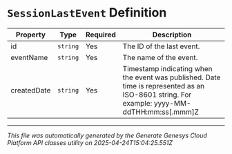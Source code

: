 # `SessionLastEvent` Definition

| Property | Type | Required | Description |
|----------|------|----------|-------------|
| id | `string` | Yes | The ID of the last event. |
| eventName | `string` | Yes | The name of the event. |
| createdDate | `string` | Yes | Timestamp indicating when the event was published. Date time is represented as an ISO-8601 string. For example: yyyy-MM-ddTHH:mm:ss[.mmm]Z |

---

*This file was automatically generated by the Generate Genesys Cloud Platform API classes utility on 2025-04-24T15:04:25.551Z*